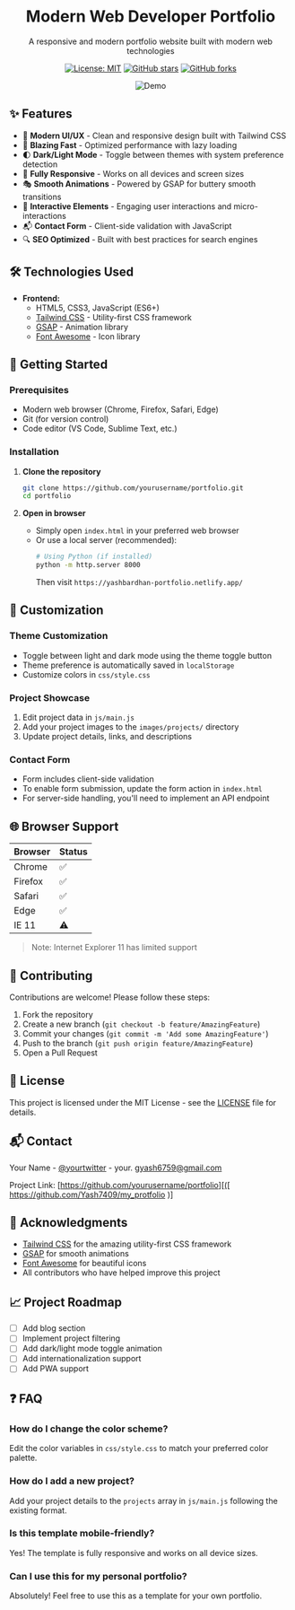 <div align="center">
  <h1>Modern Web Developer Portfolio</h1>
  <p>A responsive and modern portfolio website built with modern web technologies</p>
  
  [![License: MIT](https://img.shields.io/badge/License-MIT-yellow.svg)](https://opensource.org/licenses/MIT)
  [![GitHub stars](https://img.shields.io/github/stars/yourusername/portfolio?style=social)](https://github.com/yourusername/portfolio/stargazers)
  [![GitHub forks](https://img.shields.io/github/forks/yourusername/portfolio?style=social)](https://github.com/yourusername/portfolio/network/members)
  
  ![Demo](demo.gif)
</div>

## ✨ Features

- 🎨 **Modern UI/UX** - Clean and responsive design built with Tailwind CSS
- 🚀 **Blazing Fast** - Optimized performance with lazy loading
- 🌓 **Dark/Light Mode** - Toggle between themes with system preference detection
- 📱 **Fully Responsive** - Works on all devices and screen sizes
- 🎭 **Smooth Animations** - Powered by GSAP for buttery smooth transitions
- 📝 **Interactive Elements** - Engaging user interactions and micro-interactions
- 📬 **Contact Form** - Client-side validation with JavaScript
- 🔍 **SEO Optimized** - Built with best practices for search engines

## 🛠️ Technologies Used

- **Frontend:**
  - HTML5, CSS3, JavaScript (ES6+)
  - [Tailwind CSS](https://tailwindcss.com/) - Utility-first CSS framework
  - [GSAP](https://greensock.com/gsap/) - Animation library
  - [Font Awesome](https://fontawesome.com/) - Icon library

## 🚀 Getting Started

### Prerequisites
- Modern web browser (Chrome, Firefox, Safari, Edge)
- Git (for version control)
- Code editor (VS Code, Sublime Text, etc.)

### Installation

1. **Clone the repository**
   ```bash
   git clone https://github.com/yourusername/portfolio.git
   cd portfolio
   ```

2. **Open in browser**
   - Simply open `index.html` in your preferred web browser
   - Or use a local server (recommended):
     ```bash
     # Using Python (if installed)
     python -m http.server 8000
     ```
     Then visit `https://yashbardhan-portfolio.netlify.app/`

## 🎨 Customization

### Theme Customization
- Toggle between light and dark mode using the theme toggle button
- Theme preference is automatically saved in `localStorage`
- Customize colors in `css/style.css`

### Project Showcase
1. Edit project data in `js/main.js`
2. Add your project images to the `images/projects/` directory
3. Update project details, links, and descriptions

### Contact Form
- Form includes client-side validation
- To enable form submission, update the form action in `index.html`
- For server-side handling, you'll need to implement an API endpoint

## 🌐 Browser Support

| Browser | Status |
|---------|--------|
| Chrome  | ✅     |
| Firefox | ✅     |
| Safari  | ✅     |
| Edge    | ✅     |
| IE 11   | ⚠️     |

> Note: Internet Explorer 11 has limited support

## 🤝 Contributing

Contributions are welcome! Please follow these steps:

1. Fork the repository
2. Create a new branch (`git checkout -b feature/AmazingFeature`)
3. Commit your changes (`git commit -m 'Add some AmazingFeature'`)
4. Push to the branch (`git push origin feature/AmazingFeature`)
5. Open a Pull Request

## 📄 License

This project is licensed under the MIT License - see the [LICENSE](LICENSE) file for details.

## 📬 Contact

Your Name - [@yourtwitter](https://twitter.com/yourtwitter) - your. gyash6759@gmail.com

Project Link: [https://github.com/yourusername/portfolio][([ https://github.com/Yash7409/my_protfolio )]

## 🙏 Acknowledgments

- [Tailwind CSS](https://tailwindcss.com/) for the amazing utility-first CSS framework
- [GSAP](https://greensock.com/gsap/) for smooth animations
- [Font Awesome](https://fontawesome.com/) for beautiful icons
- All contributors who have helped improve this project

## 📈 Project Roadmap

- [ ] Add blog section
- [ ] Implement project filtering
- [ ] Add dark/light mode toggle animation
- [ ] Add internationalization support
- [ ] Add PWA support

## ❓ FAQ

### How do I change the color scheme?
Edit the color variables in `css/style.css` to match your preferred color palette.

### How do I add a new project?
Add your project details to the `projects` array in `js/main.js` following the existing format.

### Is this template mobile-friendly?
Yes! The template is fully responsive and works on all device sizes.

### Can I use this for my personal portfolio?
Absolutely! Feel free to use this as a template for your own portfolio.

